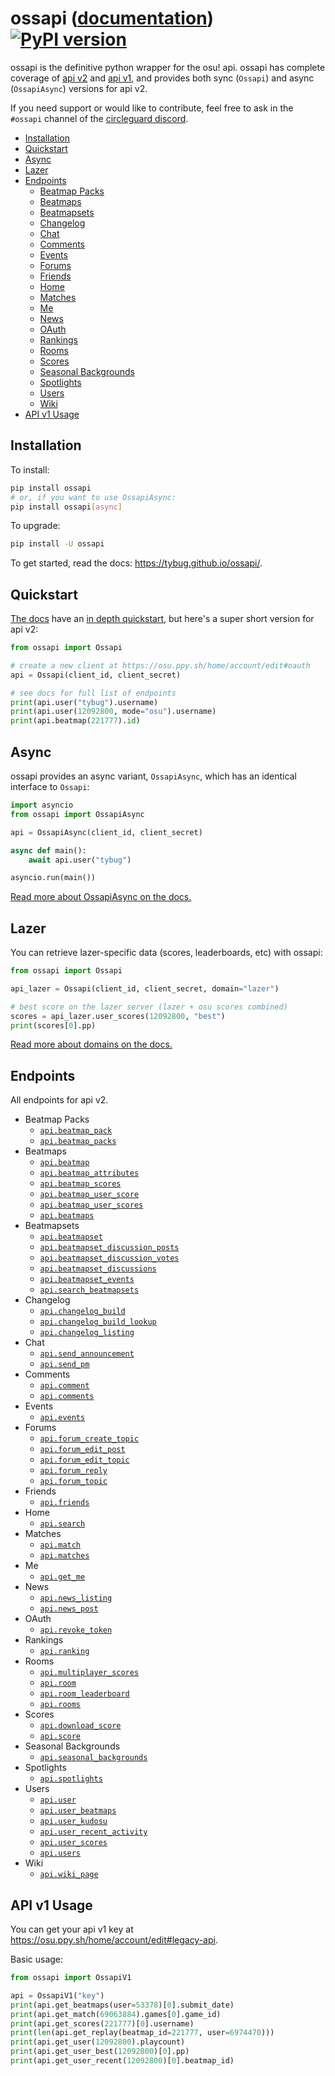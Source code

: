 # ossapi ([documentation](https://tybug.github.io/ossapi/)) [![PyPI version](https://badge.fury.io/py/ossapi.svg)](https://pypi.org/project/ossapi/)

ossapi is the definitive python wrapper for the osu! api. ossapi has complete coverage of [api v2](https://osu.ppy.sh/docs/index.html) and [api v1](https://github.com/ppy/osu-api/wiki), and provides both sync (`Ossapi`) and async (`OssapiAsync`) versions for api v2.

If you need support or would like to contribute, feel free to ask in the `#ossapi` channel of the [circleguard discord](https://discord.gg/e84qxkQ).

* [Installation](#installation)
* [Quickstart](#quickstart)
* [Async](#async)
* [Lazer](#lazer)
* [Endpoints](#endpoints)
  * [Beatmap Packs](#endpoints-beatmap-packs)
  * [Beatmaps](#endpoints-beatmaps)
  * [Beatmapsets](#endpoints-beatmapsets)
  * [Changelog](#endpoints-changelog)
  * [Chat](#endpoints-chat)
  * [Comments](#endpoints-comments)
  * [Events](#endpoints-events)
  * [Forums](#endpoints-forums)
  * [Friends](#endpoints-friends)
  * [Home](#endpoints-home)
  * [Matches](#endpoints-matches)
  * [Me](#endpoints-me)
  * [News](#endpoints-news)
  * [OAuth](#endpoints-oauth)
  * [Rankings](#endpoints-rankings)
  * [Rooms](#endpoints-rooms)
  * [Scores](#endpoints-scores)
  * [Seasonal Backgrounds](#endpoints-seasonal-backgrounds)
  * [Spotlights](#endpoints-spotlights)
  * [Users](#endpoints-users)
  * [Wiki](#endpoints-wiki)
* [API v1 Usage](#api-v1-usage)


## Installation

To install:

```bash
pip install ossapi
# or, if you want to use OssapiAsync:
pip install ossapi[async]
```

To upgrade:

```bash
pip install -U ossapi
```

To get started, read the docs: https://tybug.github.io/ossapi/.

## Quickstart

[The docs](https://tybug.github.io/ossapi/) have an [in depth quickstart](https://tybug.github.io/ossapi/creating-a-client.html), but here's a super short version for api v2:

```python
from ossapi import Ossapi

# create a new client at https://osu.ppy.sh/home/account/edit#oauth
api = Ossapi(client_id, client_secret)

# see docs for full list of endpoints
print(api.user("tybug").username)
print(api.user(12092800, mode="osu").username)
print(api.beatmap(221777).id)
```

## Async

ossapi provides an async variant, `OssapiAsync`, which has an identical interface to `Ossapi`:

```python
import asyncio
from ossapi import OssapiAsync

api = OssapiAsync(client_id, client_secret)

async def main():
    await api.user("tybug")

asyncio.run(main())
```

[Read more about OssapiAsync on the docs.](https://tybug.github.io/ossapi/async.html)

## Lazer

You can retrieve lazer-specific data (scores, leaderboards, etc) with ossapi:

```python
from ossapi import Ossapi

api_lazer = Ossapi(client_id, client_secret, domain="lazer")

# best score on the lazer server (lazer + osu scores combined)
scores = api_lazer.user_scores(12092800, "best")
print(scores[0].pp)
```

[Read more about domains on the docs.](https://tybug.github.io/ossapi/domains.html)

## Endpoints

All endpoints for api v2.

* Beatmap Packs<a name="endpoints-beatmap-packs"></a>
  * [`api.beatmap_pack`](https://tybug.github.io/ossapi/endpoints.html#ossapi.ossapiv2.Ossapi.beatmap_pack)
  * [`api.beatmap_packs`](https://tybug.github.io/ossapi/endpoints.html#ossapi.ossapiv2.Ossapi.beatmap_packs)
* Beatmaps<a name="endpoints-beatmaps"></a>
  * [`api.beatmap`](https://tybug.github.io/ossapi/endpoints.html#ossapi.ossapiv2.Ossapi.beatmap)
  * [`api.beatmap_attributes`](https://tybug.github.io/ossapi/endpoints.html#ossapi.ossapiv2.Ossapi.beatmap_attributes)
  * [`api.beatmap_scores`](https://tybug.github.io/ossapi/endpoints.html#ossapi.ossapiv2.Ossapi.beatmap_scores)
  * [`api.beatmap_user_score`](https://tybug.github.io/ossapi/endpoints.html#ossapi.ossapiv2.Ossapi.beatmap_user_score)
  * [`api.beatmap_user_scores`](https://tybug.github.io/ossapi/endpoints.html#ossapi.ossapiv2.Ossapi.beatmap_user_scores)
  * [`api.beatmaps`](https://tybug.github.io/ossapi/endpoints.html#ossapi.ossapiv2.Ossapi.beatmaps)
* Beatmapsets<a name="endpoints-beatmapsets"></a>
  * [`api.beatmapset`](https://tybug.github.io/ossapi/endpoints.html#ossapi.ossapiv2.Ossapi.beatmapset)
  * [`api.beatmapset_discussion_posts`](https://tybug.github.io/ossapi/endpoints.html#ossapi.ossapiv2.Ossapi.beatmapset_discussion_posts)
  * [`api.beatmapset_discussion_votes`](https://tybug.github.io/ossapi/endpoints.html#ossapi.ossapiv2.Ossapi.beatmapset_discussion_votes)
  * [`api.beatmapset_discussions`](https://tybug.github.io/ossapi/endpoints.html#ossapi.ossapiv2.Ossapi.beatmapset_discussions)
  * [`api.beatmapset_events`](https://tybug.github.io/ossapi/endpoints.html#ossapi.ossapiv2.Ossapi.beatmapset_events)
  * [`api.search_beatmapsets`](https://tybug.github.io/ossapi/endpoints.html#ossapi.ossapiv2.Ossapi.search_beatmapsets)
* Changelog<a name="endpoints-changelog"></a>
  * [`api.changelog_build`](https://tybug.github.io/ossapi/endpoints.html#ossapi.ossapiv2.Ossapi.changelog_build)
  * [`api.changelog_build_lookup`](https://tybug.github.io/ossapi/endpoints.html#ossapi.ossapiv2.Ossapi.changelog_build_lookup)
  * [`api.changelog_listing`](https://tybug.github.io/ossapi/endpoints.html#ossapi.ossapiv2.Ossapi.changelog_listing)
* Chat<a name="endpoints-chat"></a>
  * [`api.send_announcement`](https://tybug.github.io/ossapi/endpoints.html#ossapi.ossapiv2.Ossapi.send_announcement)
  * [`api.send_pm`](https://tybug.github.io/ossapi/endpoints.html#ossapi.ossapiv2.Ossapi.send_pm)
* Comments<a name="endpoints-comments"></a>
  * [`api.comment`](https://tybug.github.io/ossapi/endpoints.html#ossapi.ossapiv2.Ossapi.comment)
  * [`api.comments`](https://tybug.github.io/ossapi/endpoints.html#ossapi.ossapiv2.Ossapi.comments)
* Events<a name="endpoints-events"></a>
  * [`api.events`](https://tybug.github.io/ossapi/endpoints.html#ossapi.ossapiv2.Ossapi.events)
* Forums<a name="endpoints-forums"></a>
  * [`api.forum_create_topic`](https://tybug.github.io/ossapi/endpoints.html#ossapi.ossapiv2.Ossapi.forum_create_topic)
  * [`api.forum_edit_post`](https://tybug.github.io/ossapi/endpoints.html#ossapi.ossapiv2.Ossapi.forum_edit_post)
  * [`api.forum_edit_topic`](https://tybug.github.io/ossapi/endpoints.html#ossapi.ossapiv2.Ossapi.forum_edit_topic)
  * [`api.forum_reply`](https://tybug.github.io/ossapi/endpoints.html#ossapi.ossapiv2.Ossapi.forum_reply)
  * [`api.forum_topic`](https://tybug.github.io/ossapi/endpoints.html#ossapi.ossapiv2.Ossapi.forum_topic)
* Friends<a name="endpoints-friends"></a>
  * [`api.friends`](https://tybug.github.io/ossapi/endpoints.html#ossapi.ossapiv2.Ossapi.friends)
* Home<a name="endpoints-home"></a>
  * [`api.search`](https://tybug.github.io/ossapi/endpoints.html#ossapi.ossapiv2.Ossapi.search)
* Matches<a name="endpoints-matches"></a>
  * [`api.match`](https://tybug.github.io/ossapi/endpoints.html#ossapi.ossapiv2.Ossapi.match)
  * [`api.matches`](https://tybug.github.io/ossapi/endpoints.html#ossapi.ossapiv2.Ossapi.matches)
* Me<a name="endpoints-me"></a>
  * [`api.get_me`](https://tybug.github.io/ossapi/endpoints.html#ossapi.ossapiv2.Ossapi.get_me)
* News<a name="endpoints-news"></a>
  * [`api.news_listing`](https://tybug.github.io/ossapi/endpoints.html#ossapi.ossapiv2.Ossapi.news_listing)
  * [`api.news_post`](https://tybug.github.io/ossapi/endpoints.html#ossapi.ossapiv2.Ossapi.news_post)
* OAuth<a name="endpoints-oauth"></a>
  * [`api.revoke_token`](https://tybug.github.io/ossapi/endpoints.html#ossapi.ossapiv2.Ossapi.revoke_token)
* Rankings<a name="endpoints-rankings"></a>
  * [`api.ranking`](https://tybug.github.io/ossapi/endpoints.html#ossapi.ossapiv2.Ossapi.ranking)
* Rooms<a name="endpoints-rooms"></a>
  * [`api.multiplayer_scores`](https://tybug.github.io/ossapi/endpoints.html#ossapi.ossapiv2.Ossapi.multiplayer_scores)
  * [`api.room`](https://tybug.github.io/ossapi/endpoints.html#ossapi.ossapiv2.Ossapi.room)
  * [`api.room_leaderboard`](https://tybug.github.io/ossapi/endpoints.html#ossapi.ossapiv2.Ossapi.room_leaderboard)
  * [`api.rooms`](https://tybug.github.io/ossapi/endpoints.html#ossapi.ossapiv2.Ossapi.rooms)
* Scores<a name="endpoints-scores"></a>
  * [`api.download_score`](https://tybug.github.io/ossapi/endpoints.html#ossapi.ossapiv2.Ossapi.download_score)
  * [`api.score`](https://tybug.github.io/ossapi/endpoints.html#ossapi.ossapiv2.Ossapi.score)
* Seasonal Backgrounds<a name="endpoints-seasonal-backgrounds"></a>
  * [`api.seasonal_backgrounds`](https://tybug.github.io/ossapi/endpoints.html#ossapi.ossapiv2.Ossapi.seasonal_backgrounds)
* Spotlights<a name="endpoints-spotlights"></a>
  * [`api.spotlights`](https://tybug.github.io/ossapi/endpoints.html#ossapi.ossapiv2.Ossapi.spotlights)
* Users<a name="endpoints-users"></a>
  * [`api.user`](https://tybug.github.io/ossapi/endpoints.html#ossapi.ossapiv2.Ossapi.user)
  * [`api.user_beatmaps`](https://tybug.github.io/ossapi/endpoints.html#ossapi.ossapiv2.Ossapi.user_beatmaps)
  * [`api.user_kudosu`](https://tybug.github.io/ossapi/endpoints.html#ossapi.ossapiv2.Ossapi.user_kudosu)
  * [`api.user_recent_activity`](https://tybug.github.io/ossapi/endpoints.html#ossapi.ossapiv2.Ossapi.user_recent_activity)
  * [`api.user_scores`](https://tybug.github.io/ossapi/endpoints.html#ossapi.ossapiv2.Ossapi.user_scores)
  * [`api.users`](https://tybug.github.io/ossapi/endpoints.html#ossapi.ossapiv2.Ossapi.users)
* Wiki<a name="endpoints-wiki"></a>
  * [`api.wiki_page`](https://tybug.github.io/ossapi/endpoints.html#ossapi.ossapiv2.Ossapi.wiki_page)

## API v1 Usage

You can get your api v1 key at <https://osu.ppy.sh/home/account/edit#legacy-api>.

Basic usage:

```python
from ossapi import OssapiV1

api = OssapiV1("key")
print(api.get_beatmaps(user=53378)[0].submit_date)
print(api.get_match(69063884).games[0].game_id)
print(api.get_scores(221777)[0].username)
print(len(api.get_replay(beatmap_id=221777, user=6974470)))
print(api.get_user(12092800).playcount)
print(api.get_user_best(12092800)[0].pp)
print(api.get_user_recent(12092800)[0].beatmap_id)
```
